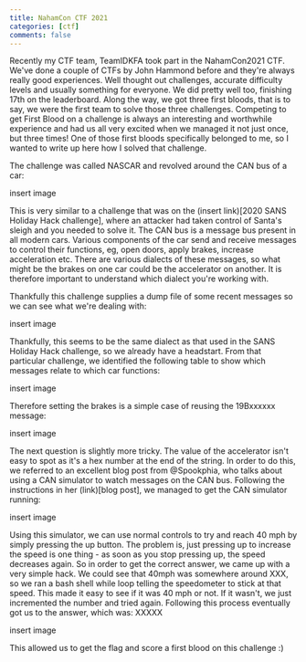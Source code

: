 ```yaml
---
title: NahamCon CTF 2021
categories: [ctf]
comments: false
---
```


Recently my CTF team, TeamIDKFA took part in the NahamCon2021 CTF. We've done a couple of CTFs by John Hammond before and they're always really good experiences. Well thought out challenges, accurate difficulty levels and usually something for everyone. We did pretty well too, finishing 17th on the leaderboard. Along the way, we got three first bloods, that is to say, we were the first team to solve those three challenges. Competing to get First Blood on a challenge is always an interesting and worthwhile experience and had us all very excited when we managed it not just once, but three times! One of those first bloods specifically belonged to me, so I wanted to write up here how I solved that challenge. 

The challenge was called NASCAR and revolved around the CAN bus of a car:

insert image

This is very similar to a challenge that was on the (insert link)[2020 SANS Holiday Hack challenge], where an attacker had taken control of Santa's sleigh and you needed to solve it. The CAN bus is a message bus present in all modern cars. Various components of the car send and receive messages to control their functions, eg, open doors, apply brakes, increase acceleration etc. There are various dialects of these messages, so what might be the brakes on one car could be the accelerator on another. It is therefore important to understand which dialect you're working with. 

Thankfully this challenge supplies a dump file of some recent messages so we can see what we're dealing with:

insert image

Thankfully, this seems to be the same dialect as that used in the SANS Holiday Hack challenge, so we already have a headstart. From that particular challenge, we identified the following table to show which messages relate to which car functions:

insert image

Therefore setting the brakes is a simple case of reusing the 19Bxxxxxx message: 

insert image

The next question is slightly more tricky. The value of the accelerator isn't easy to spot as it's a hex number at the end of the string. In order to do this, we referred to an excellent blog post from @Spookphia, who talks about using a CAN simulator to watch messages on the CAN bus. Following the instructions in her (link)[blog post], we managed to get the CAN simulator running: 

insert image

Using this simulator, we can use normal controls to try and reach 40 mph by simply pressing the up button. The problem is, just pressing up to increase the speed is one thing - as soon as you stop pressing up, the speed decreases again. So in order to get the correct answer, we came up with a very simple hack. We could see that 40mph was somewhere around XXX, so we ran a bash shell while loop telling the speedometer to stick at that speed. This made it easy to see if it was 40 mph or not. If it wasn't, we just incremented the number and tried again. Following this process eventually got us to the answer, which was: XXXXX

insert image

This allowed us to get the flag and score a first blood on this challenge :) 
